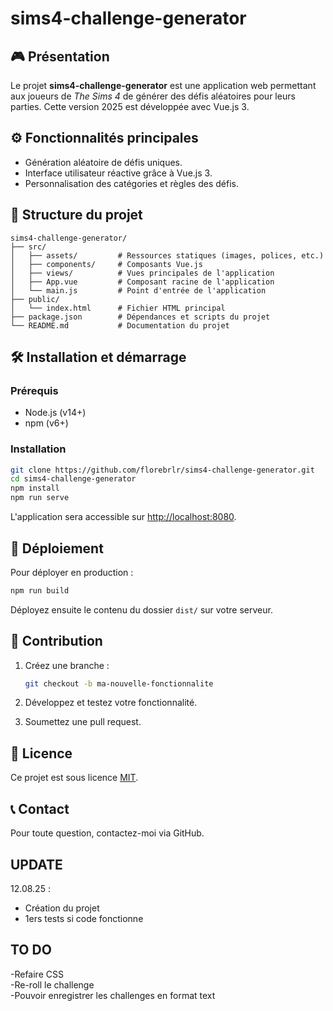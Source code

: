 # sims4-challenge-generator

## 🎮 Présentation

Le projet **sims4-challenge-generator** est une application web permettant aux joueurs de *The Sims 4* de générer des défis aléatoires pour leurs parties. Cette version 2025 est développée avec Vue.js 3.

## ⚙️ Fonctionnalités principales

- Génération aléatoire de défis uniques.
- Interface utilisateur réactive grâce à Vue.js 3.
- Personnalisation des catégories et règles des défis.

## 📂 Structure du projet

```
sims4-challenge-generator/
├── src/
│   ├── assets/         # Ressources statiques (images, polices, etc.)
│   ├── components/     # Composants Vue.js
│   ├── views/          # Vues principales de l'application
│   ├── App.vue         # Composant racine de l'application
│   └── main.js         # Point d'entrée de l'application
├── public/
│   └── index.html      # Fichier HTML principal
├── package.json        # Dépendances et scripts du projet
└── README.md           # Documentation du projet
```

## 🛠️ Installation et démarrage

### Prérequis

- Node.js (v14+)
- npm (v6+)

### Installation

```bash
git clone https://github.com/florebrlr/sims4-challenge-generator.git
cd sims4-challenge-generator
npm install
npm run serve
```

L'application sera accessible sur [http://localhost:8080](http://localhost:8080).

## 🚀 Déploiement

Pour déployer en production :

```bash
npm run build
```

Déployez ensuite le contenu du dossier `dist/` sur votre serveur.

## 🧪 Contribution

1. Créez une branche :

   ```bash
   git checkout -b ma-nouvelle-fonctionnalite
   ```

2. Développez et testez votre fonctionnalité.
3. Soumettez une pull request.

## 📄 Licence

Ce projet est sous licence [MIT](https://opensource.org/licenses/MIT).

## 📞 Contact

Pour toute question, contactez-moi via GitHub.


## UPDATE
12.08.25 :  
- Création du projet  
- 1ers tests si code fonctionne  

## TO DO  
-Refaire CSS  
-Re-roll le challenge  
-Pouvoir enregistrer les challenges en format text  